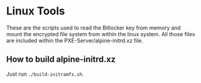 # Linux Tools
These are the scripts used to read the Bitlocker key from memory and mount the encrypted file system from within the linux system.
All those files are included within the PXE-Server/alpine-initrd.xz file.

## How to build alpine-initrd.xz
Just run `./build-initramfs.sh`.
